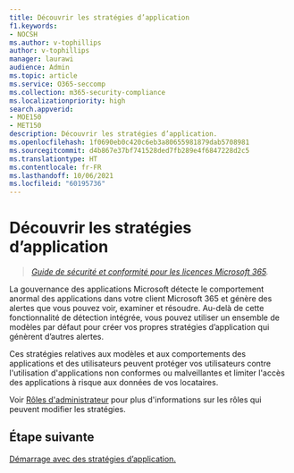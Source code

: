 ```yaml
---
title: Découvrir les stratégies d’application
f1.keywords:
- NOCSH
ms.author: v-tophillips
author: v-tophillips
manager: laurawi
audience: Admin
ms.topic: article
ms.service: O365-seccomp
ms.collection: m365-security-compliance
ms.localizationpriority: high
search.appverid:
- MOE150
- MET150
description: Découvrir les stratégies d’application.
ms.openlocfilehash: 1f0690eb0c420c6eb3a80655981879dab5708981
ms.sourcegitcommit: d4b867e37bf741528ded7fb289e4f6847228d2c5
ms.translationtype: HT
ms.contentlocale: fr-FR
ms.lasthandoff: 10/06/2021
ms.locfileid: "60195736"
---
```

# <a name="learn-about-app-policies"></a>Découvrir les stratégies d’application

>*[Guide de sécurité et conformité pour les licences Microsoft 365](https://aka.ms/ComplianceSD).*

La gouvernance des applications Microsoft détecte le comportement anormal des applications dans votre client Microsoft 365 et génère des alertes que vous pouvez voir, examiner et résoudre. Au-delà de cette fonctionnalité de détection intégrée, vous pouvez utiliser un ensemble de modèles par défaut pour créer vos propres stratégies d’application qui génèrent d’autres alertes.

Ces stratégies relatives aux modèles et aux comportements des applications et des utilisateurs peuvent protéger vos utilisateurs contre l'utilisation d'applications non conformes ou malveillantes et limiter l'accès des applications à risque aux données de vos locataires.

Voir [Rôles d'administrateur](app-governance-get-started.md#administrator-roles) pour plus d'informations sur les rôles qui peuvent modifier les stratégies.

## <a name="next-step"></a>Étape suivante

[Démarrage avec des stratégies d’application.](app-governance-app-policies-get-started.md)
